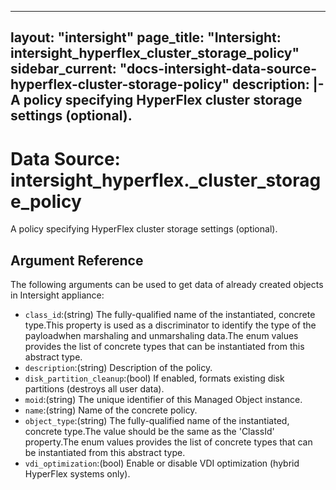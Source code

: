 
---
layout: "intersight"
page_title: "Intersight: intersight_hyperflex_cluster_storage_policy"
sidebar_current: "docs-intersight-data-source-hyperflex-cluster-storage-policy"
description: |-
A policy specifying HyperFlex cluster storage settings (optional).
---

# Data Source: intersight_hyperflex._cluster_storage_policy
A policy specifying HyperFlex cluster storage settings (optional).
## Argument Reference
The following arguments can be used to get data of already created objects in Intersight appliance:
* `class_id`:(string) The fully-qualified name of the instantiated, concrete type.This property is used as a discriminator to identify the type of the payloadwhen marshaling and unmarshaling data.The enum values provides the list of concrete types that can be instantiated from this abstract type. 
* `description`:(string) Description of the policy. 
* `disk_partition_cleanup`:(bool) If enabled, formats existing disk partitions (destroys all user data). 
* `moid`:(string) The unique identifier of this Managed Object instance. 
* `name`:(string) Name of the concrete policy. 
* `object_type`:(string) The fully-qualified name of the instantiated, concrete type.The value should be the same as the 'ClassId' property.The enum values provides the list of concrete types that can be instantiated from this abstract type. 
* `vdi_optimization`:(bool) Enable or disable VDI optimization (hybrid HyperFlex systems only). 
